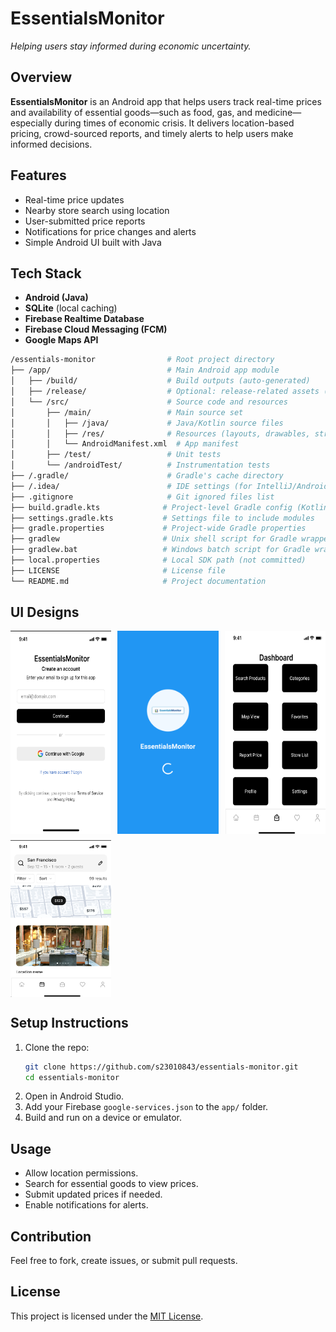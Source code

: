 # EssentialsMonitor

*Helping users stay informed during economic uncertainty.*

## Overview
**EssentialsMonitor** is an Android app that helps users track real-time prices and availability of essential goods—such as food, gas, and medicine—especially during times of economic crisis. It delivers location-based pricing, crowd-sourced reports, and timely alerts to help users make informed decisions.

## Features
- Real-time price updates
- Nearby store search using location
- User-submitted price reports
- Notifications for price changes and alerts
- Simple Android UI built with Java

## Tech Stack
- **Android (Java)**
- **SQLite** (local caching)
- **Firebase Realtime Database**
- **Firebase Cloud Messaging (FCM)**
- **Google Maps API**

```bash
/essentials-monitor                # Root project directory
├── /app/                          # Main Android app module
│   ├── /build/                    # Build outputs (auto-generated)
│   ├── /release/                  # Optional: release-related assets (e.g., signing configs)
│   └── /src/                      # Source code and resources
│       ├── /main/                 # Main source set
│       │   ├── /java/             # Java/Kotlin source files
│       │   ├── /res/              # Resources (layouts, drawables, strings, etc.)
│       │   └── AndroidManifest.xml  # App manifest
│       ├── /test/                 # Unit tests
│       └── /androidTest/          # Instrumentation tests
├── /.gradle/                      # Gradle's cache directory
├── /.idea/                        # IDE settings (for IntelliJ/Android Studio)
├── .gitignore                     # Git ignored files list
├── build.gradle.kts              # Project-level Gradle config (Kotlin DSL)
├── settings.gradle.kts           # Settings file to include modules
├── gradle.properties             # Project-wide Gradle properties
├── gradlew                       # Unix shell script for Gradle wrapper
├── gradlew.bat                   # Windows batch script for Gradle wrapper
├── local.properties              # Local SDK path (not committed)
├── LICENSE                       # License file
└── README.md                     # Project documentation
```

## UI Designs
<div style="display: flex; flex-wrap: wrap; gap: 10px; justify-content: space-between;">
  <img src="screenshots/signup/wireframe-signup.png" alt="Wireframe Signup Screen" style="width: 32%; max-width: 100%;" />
  <img src="screenshots/home_welcome/emulator-home.png" alt="Emulator Home Screen" style="width: 32%; max-width: 100%;" />
  <img src="screenshots/dashboard/wireframe-dashboard.png" alt="Wireframe Dashboard Screen" style="width: 32%; max-width: 100%;" />
  <img src="screenshots/maps/wireframe-maps.png" alt="Wireframe Maps Screen" style="width: 32%; max-width: 100%;" />
</div>

<style>
  @media (max-width: 768px) {
    div {
      flex-direction: column;
      justify-content: center;
    }
    div img {
      width: 100% !important;
      margin-bottom: 10px;
    }
  }
</style>

## Setup Instructions
1. Clone the repo:
   ```bash
   git clone https://github.com/s23010843/essentials-monitor.git
   cd essentials-monitor
   ```
2. Open in Android Studio.  
3. Add your Firebase `google-services.json` to the `app/` folder.  
4. Build and run on a device or emulator.

## Usage
- Allow location permissions.  
- Search for essential goods to view prices.  
- Submit updated prices if needed.  
- Enable notifications for alerts.

## Contribution
Feel free to fork, create issues, or submit pull requests.

## License
This project is licensed under the [MIT License](LICENSE).